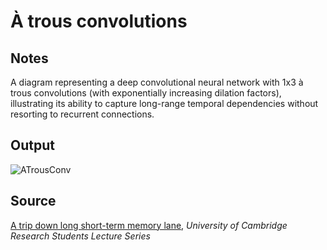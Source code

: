 # À trous convolutions

## Notes

A diagram representing a deep convolutional neural network with 1x3 à trous convolutions (with exponentially increasing dilation factors), illustrating its ability to capture long-range temporal dependencies without resorting to recurrent connections.

## Output

![ATrousConv](https://www.dropbox.com/s/q6i4ndwr4gnnlhz/a_trous_convolutions.png?raw=1)

## Source

[A trip down long short-term memory lane](http://www.cl.cam.ac.uk/~pv273/slides/LSTMslides.pdf), *University of Cambridge Research Students Lecture Series*
